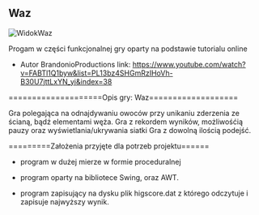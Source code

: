 ## Waz

![WidokWaz](https://user-images.githubusercontent.com/63725366/79580613-8d8f9300-80c9-11ea-8cb8-97dabb427006.JPG)


Progam w części funkcjonalnej gry oparty na podstawie tutorialu online 
- Autor BrandonioProductions
link: https://www.youtube.com/watch?v=FABTl1Q1byw&list=PL13bz4SHGmRzIHoVh-B30U7jttLxYN_yi&index=38


====================Opis gry: Waz===================

Gra polegająca na odnajdywaniu owoców przy unikaniu zderzenia ze ścianą, bądź elementami węża.
Gra z rekordem wyników, możliwośćią pauzy oraz wyświetlania/ukrywania siatki
Gra z dowolną ilością podejść.

=========Założenia przyjęte dla potrzeb projektu======

- program w dużej mierze w formie proceduralnej

- program oparty na bibliotece Swing, oraz AWT.

- program zapisujący na dysku plik higscore.dat z którego odczytuje i zapisuje najwyższy wynik.
